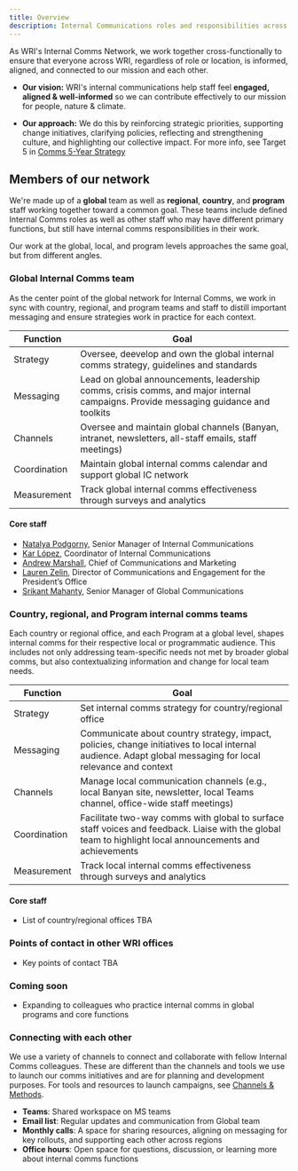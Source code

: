```yaml
---
title: Overview
description: Internal Communications roles and responsibilities across WRI
---
```


As WRI's Internal Comms Network, we work together cross-functionally to ensure that everyone across WRI, regardless of role or location, is informed, aligned, and connected to our mission and each other. 

- **Our vision:** WRI's internal communications help staff feel **engaged, aligned & well-informed** so we can contribute effectively to our mission for people, nature & climate.

- **Our approach:** We do this by reinforcing strategic priorities, supporting change initiatives, clarifying policies, reflecting and strengthening culture, and highlighting our collective impact. For more info, see Target 5 in [Comms 5-Year Strategy](https://onewri.sharepoint.com/:w:/s/Banyan2/Strategy/EdAiqWIN_HZGkxJUqb3RytkBFPv7exwEcf2tUrUTi1PuCQ?e=HmwpDA)

## Members of our network

We're made up of a **global** team as well as **regional**, **country**, and **program** staff working together toward a common goal. These teams include defined Internal Comms roles as well as other staff who may have different primary functions, but still have internal comms responsibilities in their work.

Our work at the global, local, and program levels approaches the same goal, but from different angles. 

### Global Internal Comms team
As the center point of the global network for Internal Comms, we work in sync with country, regional, and program teams and staff to distill important messaging and ensure strategies work in practice for each context.

| Function | Goal |
| -------- | ------- |
| Strategy              | Oversee, deevelop and own the global internal comms strategy, guidelines and standards    |
| Messaging             | Lead on global announcements, leadership comms, crisis comms, and major internal campaigns. Provide messaging guidance and toolkits    |
| Channels              |  Oversee and maintain global channels (Banyan, intranet, newsletters, all-staff emails, staff meetings)    | 
| Coordination          | Maintain global internal comms calendar and support global IC network    |
| Measurement           | Track global internal comms effectiveness through surveys and analytics  | 

#### Core staff
- [Natalya Podgorny](mailto:Natalya.Podgorny@wri.org), Senior Manager of Internal Communications
- [Kar López](mailto:karla.lopez@wri.org), Coordinator of Internal Communications
- [Andrew Marshall](mailto:andrew.marshall@wri.org), Chief of Communications and Marketing
- [Lauren Zelin](mailto:lauren.zelin@wri.org), Director of Communications and Engagement for the President’s Office
- [Srikant Mahanty](Srikant.Mahanty@wri.org), Senior Manager of Global Communications

### **Country, regional, and Program internal comms teams**

Each country or regional office, and each Program at a global level, shapes internal comms for their respective local or programmatic audience. This includes not only addressing team-specific needs not met by broader global comms, but also contextualizing information and change for local team needs. 

| Function | Goal |
| -------- | ------- |
| Strategy              | Set internal comms strategy for country/regional office  |
| Messaging             | Communicate about country strategy, impact, policies, change initiatives to local internal audience. Adapt global messaging for local relevance and context    |
| Channels              |  Manage local communication channels (e.g., local Banyan site, newsletter, local Teams channel, office-wide staff meetings)    | 
| Coordination          | Facilitate two-way comms with global to surface staff voices and feedback. Liaise with the global team to highlight local announcements and achievements    |
| Measurement           | Track local internal comms effectiveness through surveys and analytics  | 

#### Core staff
- List of country/regional offices TBA

### **Points of contact in other WRI offices**
- Key points of contact TBA

### **Coming soon**
- Expanding to colleagues who practice internal comms in global programs and core functions

### Connecting with each other
We use a variety of channels to connect and collaborate with fellow Internal Comms colleagues. These are different than the channels and tools we use to launch our comms initiatives and are for planning and development purposes. For tools and resources to launch campaigns, see [Channels & Methods]().

- **Teams**: Shared workspace on MS teams
- **Email list**: Regular updates and communication from Global team
- **Monthly calls**: A space for sharing resources, aligning on messaging for key rollouts, and supporting each other across regions
- **Office hours**: Open space for questions, discussion, or learning more about internal comms functions
